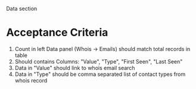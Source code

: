 Data section

Acceptance Criteria
===================
1. Count in left Data panel (Whois -> Emails) should match total records in table
2. Should contains Columns: "Value", "Type", "First Seen", "Last Seen"
3. Data in "Value" should link to whois email search
4. Data in "Type" should be comma separated list of contact types from whois record


